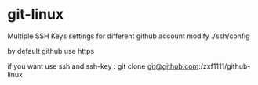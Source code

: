 # git-linux

Multiple SSH Keys settings for different github account modify ./ssh/config

by default github use https 

if you want use ssh and ssh-key : git clone git@github.com:/zxf1111/github-linux
